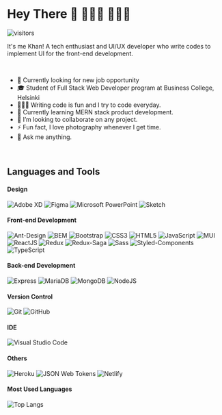 <!-- https://simpleicons.org/ -->
<!-- ![Name](https://img.shields.io/badge/-<Name%20You%20want%20to%20show>-<colorNameOrColorCode>?logo=<logo-in-lower-case>&logoColor=white&style=flat) -->

# Hey There 👋 👨🏽‍💻 🧔🏻‍♂️

![visitors](https://visitor-badge.laobi.icu/badge?page_id=khanuxd.khanuxd)

It's me Khan! A tech enthusiast and UI/UX developer who write codes to implement UI for the front-end development.

<br>

- 🔭 Currently looking for new job opportunity
- 🎓 Student of Full Stack Web Developer program at Business College, Helsinki
- 👨🏽‍💻 Writing code is fun and I try to code everyday.
- 🌱 Currently learning MERN stack product development.
- 👯 I’m looking to collaborate on any project.
- ⚡ Fun fact, I love photography whenever I get time.
- 💬 Ask me anything.

<br>

## Languages and Tools

#### Design

![Adobe XD](https://img.shields.io/badge/-Adobe%20XD-4F0039?logo=adobe-xd&logoColor=white&style=flat)
![Figma](https://img.shields.io/badge/-Figma-F24E1E?logo=figma&logoColor=white&style=flat)
![Microsoft PowerPoint](https://img.shields.io/badge/-Microsoft%20PowerPoint-B7472A?logo=microsoft-powerpoint&logoColor=white&style=flat)
![Sketch](https://img.shields.io/badge/-Sketch-F7B500?logo=sketch&logoColor=white&style=flat)

#### Front-end Development

![Ant-Design](https://img.shields.io/badge/-Ant%20Design-0170FE?logo=ant-design&logoColor=white&style=flat)
![BEM](https://img.shields.io/badge/-BEM-000000?logo=bem&logoColor=white&style=flat)
![Bootstrap](https://img.shields.io/badge/-Bootstrap-7952B3?logo=bootstrap&logoColor=white&style=flat)
![CSS3](https://img.shields.io/badge/-CSS3-1572B6?logo=css3&logoColor=white&style=flat)
![HTML5](https://img.shields.io/badge/-HTML5-E34F26?logo=html5&logoColor=white&style=flat)
![JavaScript](https://img.shields.io/badge/-JavaScript-F7DF1E?logo=javascript&logoColor=white&style=flat)
![MUI](https://img.shields.io/badge/-MUI-007FFF?logo=material-ui&logoColor=white&style=flat)
![ReactJS](https://img.shields.io/badge/-ReactJS-61DAFB?logo=react&logoColor=white&style=flat)
![Redux](https://img.shields.io/badge/-Redux-764ABC?logo=redux&logoColor=white&style=flat)
![Redux-Saga](https://img.shields.io/badge/-Redux%20Saga-999999?logo=redux-saga&logoColor=white&style=flat)
![Sass](https://img.shields.io/badge/-Sass-DB7093?logo=sass&logoColor=white&style=flat)
![Styled-Components](https://img.shields.io/badge/-Styled%20Components-DB7093?logo=styled-components&logoColor=white&style=flat)
![TypeScript](https://img.shields.io/badge/-TypeScript-3178C6?logo=typescript&logoColor=white&style=flat)

#### Back-end Development

![Express](https://img.shields.io/badge/-Express-000000?logo=express&logoColor=white&style=flat)
![MariaDB](https://img.shields.io/badge/-MariaDB-003545?logo=mariadb&logoColor=white&style=flat)
![MongoDB](https://img.shields.io/badge/-MongoDB-47A248?logo=mongodb&logoColor=white&style=flat)
![NodeJS](https://img.shields.io/badge/-NodeJS-339933?logo=node.js&logoColor=white&style=flat)

#### Version Control
![Git](https://img.shields.io/badge/-Git-F05032?logo=git&logoColor=white&style=flat)
![GitHub](https://img.shields.io/badge/-GitHub-181717?logo=github&logoColor=white&style=flat)

#### IDE

![Visual Studio Code](https://img.shields.io/badge/-Visual%20Studio%20Code-007ACC?logo=visual-studio-code&logoColor=white&style=flat)

#### Others

![Heroku](https://img.shields.io/badge/-Heroku-430098?logo=heroku&logoColor=white&style=flat) 
![JSON Web Tokens](https://img.shields.io/badge/-JWT-000000?logo=json-web-tokens&logoColor=white&style=flat) 
![Netlify](https://img.shields.io/badge/-Netlify-00c7b7?logo=netlify&logoColor=white&style=flat)

#### Most Used Languages

![Top Langs](https://github-readme-stats.vercel.app/api/top-langs/?username=khanuxd&layout=compact)
